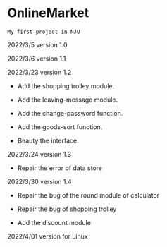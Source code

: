 # OnlineMarket
`My first project in NJU`

2022/3/5 version 1.0

2022/3/6 version 1.1

2022/3/23 version 1.2

  * Add the shopping trolley module.

  * Add the leaving-message module.

  * Add the change-password function.

  * Add the goods-sort function.

  * Beauty the interface.

2022/3/24 version 1.3
  * Repair the error of data store

2022/3/30 version 1.4
 * Repair the bug of the round module of calculator

 * Repair the bug of shopping trolley

 * Add the discount module

2022/4/01 version for Linux

